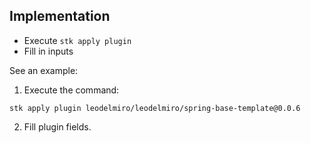 ## Implementation

- Execute ``stk apply plugin``
- Fill in inputs

See an example:

1. Execute the command:

```
stk apply plugin leodelmiro/leodelmiro/spring-base-template@0.0.6
```

2. Fill plugin fields.

